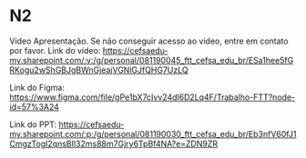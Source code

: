 # N2
Video Apresentação.
Se não conseguir acesso ao video, entre em contato por favor.
Link do vídeo:
https://cefsaedu-my.sharepoint.com/:v:/g/personal/081190045_ftt_cefsa_edu_br/ESa1hee5fGRKogu2wShGBJgBWnGjeajVGNlGJfQHG7UzLQ

Link do Figma:
https://www.figma.com/file/gPe1bX7cIvv24dl6D2Lq4F/Trabalho-FTT?node-id=57%3A24
 
Link do PPT:
https://cefsaedu-my.sharepoint.com/:p:/g/personal/081190030_ftt_cefsa_edu_br/Eb3nfV60fJ1CmgzTogI2qnsBIl32ms88m7Gjry6TpBf4NA?e=ZDN9ZR
